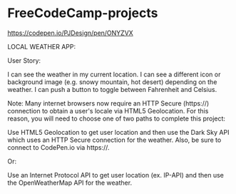 # FreeCodeCamp-projects

https://codepen.io/PJDesign/pen/ONYZVX

LOCAL WEATHER APP:

User Story: 

I can see the weather in my current location.
I can see a different icon or background image (e.g. snowy mountain, hot desert) depending on the weather.
I can push a button to toggle between Fahrenheit and Celsius.

Note: Many internet browsers now require an HTTP Secure (https://) connection to obtain a user's locale via HTML5 Geolocation. For this reason, you will need to choose one of two paths to complete this project:

Use HTML5 Geolocation to get user location and then use the Dark Sky API which uses an HTTP Secure connection for the weather. Also, be sure to connect to CodePen.io via https://.

Or:

Use an Internet Protocol API to get user location (ex. IP-API) and then use the OpenWeatherMap API for the weather.
